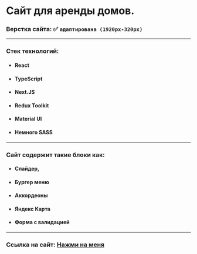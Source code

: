 # Сайт для аренды домов.

### Верстка сайта: :white_check_mark: `адаптирована (1920px-320px)`

---

### Стек технологий:

- #### React
- #### TypeScript
- #### Next.JS
- #### Redux Toolkit
- #### Material UI
- #### Немного SASS

---

### Сайт содержит такие блоки как:

- #### Слайдер,
- #### Бургер меню
- #### Аккордеоны
- #### Яндекс Карта
- #### Форма с валидацией

---

### Ссылка на сайт: [Нажми на меня](https://potrfolio-booking-houses.vercel.app/)
